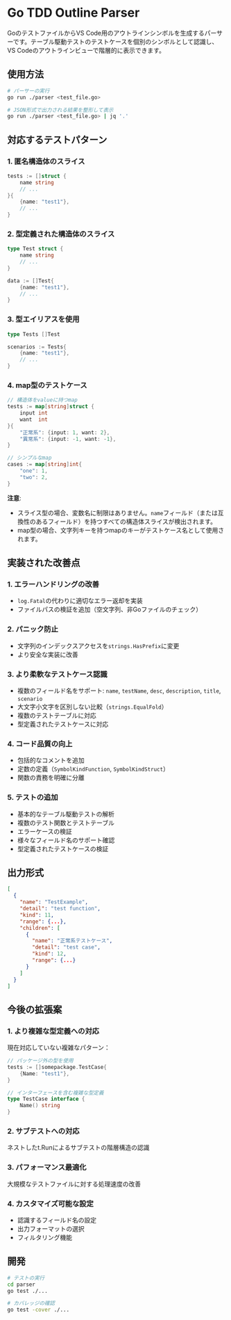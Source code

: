 # Go TDD Outline Parser

GoのテストファイルからVS Code用のアウトラインシンボルを生成するパーサーです。テーブル駆動テストのテストケースを個別のシンボルとして認識し、VS Codeのアウトラインビューで階層的に表示できます。

## 使用方法

```bash
# パーサーの実行
go run ./parser <test_file.go>

# JSON形式で出力される結果を整形して表示
go run ./parser <test_file.go> | jq '.'
```

## 対応するテストパターン

### 1. 匿名構造体のスライス
```go
tests := []struct {
    name string
    // ...
}{
    {name: "test1"},
    // ...
}
```

### 2. 型定義された構造体のスライス
```go
type Test struct {
    name string
    // ...
}

data := []Test{
    {name: "test1"},
    // ...
}
```

### 3. 型エイリアスを使用
```go
type Tests []Test

scenarios := Tests{
    {name: "test1"},
    // ...
}
```

### 4. map型のテストケース
```go
// 構造体をvalueに持つmap
tests := map[string]struct {
    input int
    want  int
}{
    "正常系": {input: 1, want: 2},
    "異常系": {input: -1, want: -1},
}

// シンプルなmap
cases := map[string]int{
    "one": 1,
    "two": 2,
}
```

**注意**: 
- スライス型の場合、変数名に制限はありません。`name`フィールド（または互換性のあるフィールド）を持つすべての構造体スライスが検出されます。
- map型の場合、文字列キーを持つmapのキーがテストケース名として使用されます。

## 実装された改善点

### 1. エラーハンドリングの改善
- `log.Fatal`の代わりに適切なエラー返却を実装
- ファイルパスの検証を追加（空文字列、非Goファイルのチェック）

### 2. パニック防止
- 文字列のインデックスアクセスを`strings.HasPrefix`に変更
- より安全な実装に改善

### 3. より柔軟なテストケース認識
- 複数のフィールド名をサポート: `name`, `testName`, `desc`, `description`, `title`, `scenario`
- 大文字小文字を区別しない比較（`strings.EqualFold`）
- 複数のテストテーブルに対応
- 型定義されたテストケースに対応

### 4. コード品質の向上
- 包括的なコメントを追加
- 定数の定義（`SymbolKindFunction`, `SymbolKindStruct`）
- 関数の責務を明確に分離

### 5. テストの追加
- 基本的なテーブル駆動テストの解析
- 複数のテスト関数とテストテーブル
- エラーケースの検証
- 様々なフィールド名のサポート確認
- 型定義されたテストケースの検証

## 出力形式

```json
[
  {
    "name": "TestExample",
    "detail": "test function",
    "kind": 11,
    "range": {...},
    "children": [
      {
        "name": "正常系テストケース",
        "detail": "test case",
        "kind": 12,
        "range": {...}
      }
    ]
  }
]
```

## 今後の拡張案

### 1. より複雑な型定義への対応
現在対応していない複雑なパターン：
```go
// パッケージ外の型を使用
tests := []somepackage.TestCase{
    {Name: "test1"},
}

// インターフェースを含む複雑な型定義
type TestCase interface {
    Name() string
}
```

### 2. サブテストへの対応
ネストしたt.Runによるサブテストの階層構造の認識

### 3. パフォーマンス最適化
大規模なテストファイルに対する処理速度の改善

### 4. カスタマイズ可能な設定
- 認識するフィールド名の設定
- 出力フォーマットの選択
- フィルタリング機能

## 開発

```bash
# テストの実行
cd parser
go test ./...

# カバレッジの確認
go test -cover ./...
``` 